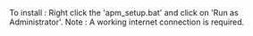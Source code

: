 To install :
Right click the 'apm_setup.bat' and click on 'Run as Administrator'.
Note : A working internet connection is required.